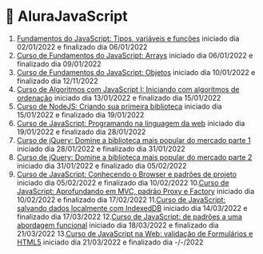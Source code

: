 # 🦖 AluraJavaScript

1. [Fundamentos do JavaScript: Tipos, variáveis e funções](https://github.com/HenriqueCCdA/AluraJavaScript/tree/main/fundamentos_do_js_tipos_var_func) iniciado dia 02/01/2022 e finalizado dia 06/01/2022
2. [Curso de Fundamentos do JavaScript: Arrays](https://github.com/HenriqueCCdA/AluraJavaScript/tree/main/arrays) iniciado dia 06/01/2022 e finalizado dia 09/01/2022
3. [Curso de Fundamentos do JavaScript: Objetos](https://github.com/HenriqueCCdA/AluraJavaScript/tree/main/objetos) iniciado dia 10/01/2022 e finalizado dia 12/11/2022
4. [Curso de Algoritmos com JavaScript I: Iniciando com algoritmos de ordenação](https://github.com/HenriqueCCdA/AluraJavaScript/tree/main/Algoritmos_com_JavaScript_I) iniciado dia 13/01/2022 e finalizado dia 15/01/2022
5. [Curso de NodeJS: Criando sua primeira biblioteca](https://github.com/HenriqueCCdA/AluraJavaScript/tree/main/nodejs_criando_biblioteca) iniciado dia 15/01/2022 e finalizado dia 19/01/2022
6. [Curso de JavaScript: Programando na linguagem da web](https://github.com/HenriqueCCdA/AluraJavaScript/tree/main/javaScript_programando_na_linguagem_da_web) iniciado dia 19/01/2022 e finalizado dia 28/01/2022
7. [Curso de jQuery: Domine a biblioteca mais popular do mercado parte 1](https://github.com/HenriqueCCdA/AluraJavaScript/tree/main/jQuery_parte1) iniciado dia 28/01/2022 e finalizado dia 31/01/2022
8. [Curso de jQuery: Domine a biblioteca mais popular do mercado parte 2](https://github.com/HenriqueCCdA/AluraJavaScript/tree/main/jQuery_parte1) iniciado dia 31/01/2022 e finalizado dia 05/02/2022
9. [Curso de JavaScript: Conhecendo o Browser e padrões de projeto](https://github.com/HenriqueCCdA/AluraJavaScript/tree/main/padroes_de_projeto) iniciado dia 05/02/2022 e finalizado dia 10/02/2022
10.[Curso de JavaScript: Aprofundando em MVC, padrão Proxy e Factory](https://github.com/HenriqueCCdA/AluraJavaScript/tree/main/) iniciado dia 10/02/2022 e finalizado dia 17/02/2022
11.[Curso de JavaScript: salvando dados localmente com IndexedDB](https://github.com/HenriqueCCdA/AluraJavaScript/tree/main/salvando_dados_localmente_com_IndexedDB) iniciado dia 14/03/2022 e finalizado dia 17/03/2022
12.[Curso de JavaScript: de padrões a uma abordagem funcional](https://github.com/HenriqueCCdA/AluraJavaScript/tree/main/padroes_de_projeto_funcional) iniciado dia 18/03/2022 e finalizado dia 21/03/2022
13.[Curso de JavaScript na Web: validação de Formulários e HTML5](https://github.com/HenriqueCCdA/AluraJavaScript/tree/main/validação_de_formulários_e_HTML5) iniciado dia 21/03/2022 e finalizado dia -/-/2022

